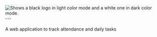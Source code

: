 <!-- # $\text{\color{red}DailyTrack}$ -->
<!-- ${\textsf{\color{red}D}}$ aily ${\color{red}T}$ rack -->
<picture>
      <source media="(prefers-color-scheme: dark)" height="100" srcset="./src/assets/logo/DailyTrack_dark.svg">
      <source media="(prefers-color-scheme: light)" srcset="./src/assets/logo/DailyTrack_light.svg">
      <img alt="Shows a black logo in light color mode and a white one in dark color mode.">
</picture>
---<br><br>
A web application to track attendance and daily tasks